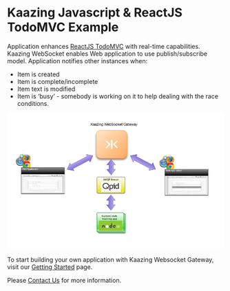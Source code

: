 # Kaazing Javascript & ReactJS TodoMVC Example


Application enhances [ReactJS TodoMVC](http://todomvc.com/examples/react/#/) with real-time capabilities.
Kaazing WebSocket enables Web application to use publish/subscribe model. Application notifies other instances when:
- Item is created
- Item is complete/incomplete
- Item text is modified
- Item is ‘busy’ - somebody is working on it to help dealing with the race conditions.


![TODOMvc demo](TodoMVC-app.png "TODOMvc demo")


To start building your own application with Kaazing Websocket Gateway, visit our [Getting Started](https://kaazing.com/getting-started/) page. </br>

Please [Contact Us](https://kaazing.com/contact/xignitedemotolead/) for more information.
